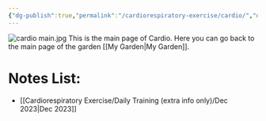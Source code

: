 ```yaml
---
{"dg-publish":true,"permalink":"/cardiorespiratory-exercise/cardio/","dgPassFrontmatter":true}
---
```


![cardio main.jpg](/img/user/Doc%20and%20Pic/Pics/cardio%20main.jpg)
This is the main page of Cardio.
Here you can go back to the main page of the garden [[My Garden\|My Garden]].

# Notes List:
- [[Cardiorespiratory Exercise/Daily Training (extra info only)/Dec 2023\|Dec 2023]] 